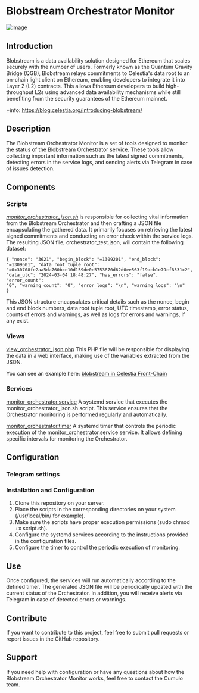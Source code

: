 # Blobstream Orchestrator Monitor
![image](https://github.com/Cumulo-pro/Celestia-monitoring/assets/2853158/fcbe9746-47a6-4975-a80f-6f7bc4d5c886)

## Introduction
Blobstream is a data availability solution designed for Ethereum that scales securely with the number of users. Formerly known as the Quantum Gravity Bridge (QGB), Blobstream relays commitments to Celestia's data root to an on-chain light client on Ethereum, enabling developers to integrate it into Layer 2 (L2) contracts. 
This allows Ethereum developers to build high-throughput L2s using advanced data availability mechanisms while still benefiting from the security guarantees of the Ethereum mainnet. 

+info: https://blog.celestia.org/introducing-blobstream/

## Description
The Blobstream Orchestrator Monitor is a set of tools designed to monitor the status of the Blobstream Orchestrator service. These tools allow collecting important information such as the latest signed commitments, detecting errors in the service logs, and sending alerts via Telegram in case of issues detection.

## Components
### Scripts
*[monitor_orchestrator_json.sh](https://raw.githubusercontent.com/Cumulo-pro/Celestia-monitoring/main/blobstream-monitor/script/monitor_orchestrator_json.sh)* is responsible for collecting vital information from the Blobstream Orchestrator and then crafting a JSON file encapsulating the gathered data. It primarily focuses on retrieving the latest signed commitments and conducting an error check within the service logs.
The resulting JSON file, orchestrator_test.json, will contain the following dataset:

<code>{
  "nonce": "3621",
  "begin_block": "=1309201",
  "end_block": "=1309601",
  "data_root_tuple_root": "=0x30708fe2aa5da760bce10d159de0c5753870d62d0ee563f19acb1e79cf8531c2",
  "data_utc": "2024-03-04 18:48:27",
  "has_errors": "false",
  "error_count": "0",
  "warning_count": "0",
  "error_logs": "\\n",
  "warning_logs": "\\n"
}</code>

This JSON structure encapsulates critical details such as the nonce, begin and end block numbers, data root tuple root, UTC timestamp, error status, counts of errors and warnings, as well as logs for errors and warnings, if any exist.

### Views
[view_orchestrator_json.php](https://raw.githubusercontent.com/Cumulo-pro/Celestia-monitoring/main/blobstream-monitor/views/view_orchestrator_json.php) This PHP file will be responsible for displaying the data in a web interface, making use of the variables extracted from the JSON.

You can see an example here:
[blobstream in Celestia Front-Chain](https://celestia.frontchain.cumulo.pro/blobstream.php)


### Services
[monitor_orchestrator.service](https://raw.githubusercontent.com/Cumulo-pro/Celestia-monitoring/main/blobstream-monitor/services/monitor_orchestrator.service) A systemd service that executes the monitor_orchestrator_json.sh script. This service ensures that the Orchestrator monitoring is performed regularly and automatically.

[monitor_orchestrator.timer](https://raw.githubusercontent.com/Cumulo-pro/Celestia-monitoring/main/blobstream-monitor/services/monitor_orchestrator.timer) A systemd timer that controls the periodic execution of the monitor_orchestrator.service service. It allows defining specific intervals for monitoring the Orchestrator.

## Configuration
### Telegram settings


### Installation and Configuration
1. Clone this repository on your server.
2.	Place the scripts in the corresponding directories on your system (/usr/local/bin/ for example).
3.	Make sure the scripts have proper execution permissions (sudo chmod +x script.sh).
4.	Configure the systemd services according to the instructions provided in the configuration files.
5.	Configure the timer to control the periodic execution of monitoring.

## Use
Once configured, the services will run automatically according to the defined timer. The generated JSON file will be periodically updated with the current status of the Orchestrator. In addition, you will receive alerts via Telegram in case of detected errors or warnings.

## Contribute
If you want to contribute to this project, feel free to submit pull requests or report issues in the GitHub repository.

## Support
If you need help with configuration or have any questions about how the Blobstream Orchestrator Monitor works, feel free to contact the Cumulo team.
